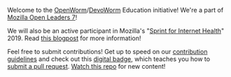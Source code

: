 Welcome to the [OpenWorm](http://openworm.org)/[DevoWorm](http://devoworm.weebly.com) Education initiative! We're a part of [Mozilla Open Leaders 7](https://medium.com/read-write-participate/meet-our-7th-cohort-of-open-leaders-326ac888467e)!  

We will also be an active participant in Mozilla's "[Sprint for Internet Health](https://foundation.mozilla.org/en/opportunity/open-events-guide/about-the-2019-sprint-for-internet-health/)" 2019. Read [this blogpost](http://syntheticdaisies.blogspot.com/2019/04/open-leaders-7-is-almost-finished-join.html) for more information!

Feel free to submit contributions! Get up to speed on our [contribution guidelines](https://github.com/devoworm/OW-DW-Education/blob/master/contribution-guidelines.md) and check out this [digital badge]( https://www.badgelist.com/OpenWorm/Sprint-for-Internet-Health-Participation), which teaches you how to [submit a pull request](https://help.github.com/en/desktop/contributing-to-projects/creating-a-pull-request). [Watch this repo](https://help.github.com/en/articles/watching-and-unwatching-repositories) for new content!

